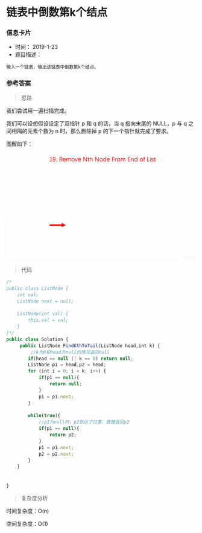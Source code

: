 # 链表中倒数第k个结点 

### 信息卡片 

- 时间： 2019-1-23
- 题目描述：

```
输入一个链表，输出该链表中倒数第k个结点。
```



### 参考答案

> 思路

我们尝试用一遍扫描完成。

我们可以设想假设设定了双指针 p 和 q 的话，当 q 指向末尾的 NULL，p 与 q 之间相隔的元素个数为 n 时，那么删除掉 p 的下一个指针就完成了要求。

图解如下：

![链表](./assets/14.gif)




> 代码

```js
/*
public class ListNode {
    int val;
    ListNode next = null;

    ListNode(int val) {
        this.val = val;
    }
}*/
public class Solution {
     public ListNode FindKthToTail(ListNode head,int k) {
         //k为0和head为null的情况返回null
        if(head == null || k == 0) return null;
        ListNode p1 = head,p2 = head;
        for (int i = 0; i < k; i++) {
            if(p1 == null){
                return null;
            }
            p1 = p1.next;
        }

        while(true){
            //p1为null时，p2到达了位置，直接返回p2
            if(p1 == null){
                return p2;
            }
            p1 = p1.next;
            p2 = p2.next;
        }
    }


}
```



> 复杂度分析

时间复杂度：O(n)

空间复杂度：O(1)





